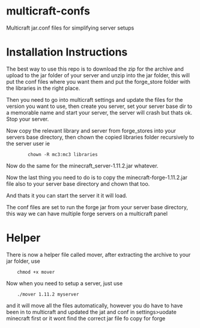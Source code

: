 # multicraft-confs
Multicraft jar.conf files for simplifying server setups

# Installation Instructions

The best way to use this repo is to download the zip for the archive and upload to the jar folder
 of your server and unzip into the jar folder, this will put the conf files where you want them
 and put the forge_store folder with the libraries in the right place.
 
 
 Then you need to go into multicraft settings and update the files for the version you want to use,
  then create you server, set your server base dir to a memorable name and start your server, the server
  will crash but thats ok. Stop your server.
  
  Now copy the relevant library and server from forge_stores into your servers base directory, then chown
  the copied libraries folder recursively to the server user ie 
            
            chown -R mc3:mc3 libraries
            
   Now do the same for the minecraft_server-1.11.2.jar whatever.
   
Now the last thing you need to do is to copy the minecraft-forge-1.11.2.jar file
also to your server base directory and chown that too.

And thats it you can start the server it it will load.

The conf files are set to run the forge jar from your server base directory, this
way we can have multiple forge servers on a multicraft panel


# Helper

There is now a helper file called mover, after extracting the archive to your jar folder, use

        chmod +x mover
        
Now when you need to setup a server, just use

        ./mover 1.11.2 myserver
        
and it will move all the files automatically, however you do have to have been in to multicraft and updated the jat and conf in settings>uodate minecraft first 
or it wont find the correct jar file fo copy for forge